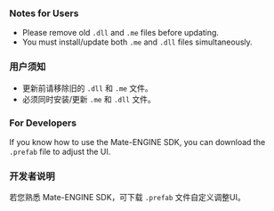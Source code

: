 ### Notes for Users
- Please remove old `.dll` and `.me` files before updating.
- You must install/update both `.me` and `.dll` files simultaneously.

### 用户须知
- 更新前请移除旧的 `.dll` 和 `.me` 文件。
- 必须同时安装/更新 `.me` 和 `.dll` 文件。

### For Developers
If you know how to use the Mate-ENGINE SDK, you can download the `.prefab` file to adjust the UI.

### 开发者说明
若您熟悉 Mate-ENGINE SDK，可下载 `.prefab` 文件自定义调整UI。
